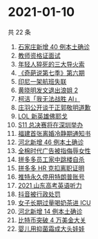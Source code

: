 # 2021-01-10

共 22 条

<!-- BEGIN -->
<!-- 最后更新时间 Sun Jan 10 2021 23:10:15 GMT+0800 (CST) -->
1. [石家庄新增 40 例本土确诊](https://www.zhihu.com/search?q=石家庄疫情)
1. [教师资格证面试](https://www.zhihu.com/search?q=教资面试)
1. [年轻人猝死的三大导火索](https://www.zhihu.com/search?q=年轻人猝死)
1. [《奇葩说第七季》第六期](https://www.zhihu.com/search?q=奇葩说第七季)
1. [印尼一架航班失联](https://www.zhihu.com/search?q=印尼航班失联)
1. [黄晓明发文退出浪姐 2](https://www.zhihu.com/search?q=黄晓明退出浪姐)
1. [柯洁「我无法战胜 AI」](https://www.zhihu.com/search?q=柯洁)
1. [庄羽公开谈于正郭敬明道歉](https://www.zhihu.com/search?q=郭敬明道歉)
1. [LOL 新英雄佛耶戈](https://www.zhihu.com/search?q=lol新英雄)
1. [S11 总决赛将在深圳举办](https://www.zhihu.com/search?q=s11)
1. [福建首张离婚冷静期通知书](https://www.zhihu.com/search?q=离婚冷静期)
1. [河北新增 46 例本土确诊](https://www.zhihu.com/search?q=河北疫情)
1. [全棉时代广告被指侮辱女性](https://www.zhihu.com/search?q=全棉时代)
1. [拼多多员工家中跳楼自杀](https://www.zhihu.com/search?q=拼多多员工跳楼)
1. [拼多多 HR 克扣离职证明](https://www.zhihu.com/search?q=拼多多离职)
1. [推特永久停用特朗普账号](https://www.zhihu.com/search?q=特朗普推特)
1. [2021 山东高考英语听力](https://www.zhihu.com/search?q=山东高考听力)
1. [抖音被行政处罚](https://www.zhihu.com/search?q=抖音)
1. [女子长期过量喝奶茶进 ICU](https://www.zhihu.com/search?q=喝奶茶进icu)
1. [河北新增 14 例本土确诊](https://www.zhihu.com/search?q=河北新增)
1. [比特币突破 4 万美金大关](https://www.zhihu.com/search?q=比特币)
1. [婴儿用抑菌霜成大头娃娃](https://www.zhihu.com/search?q=婴儿抑菌霜)
<!-- END -->
